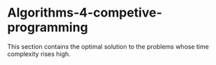 # Algorithms-4-competive-programming
This section contains the optimal solution to the problems whose time complexity rises  high.
